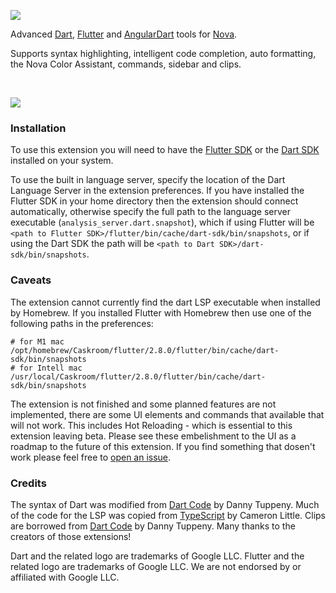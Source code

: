 ![](https://lh3.googleusercontent.com/I8e7FwydNEwn3QW0BBq2Na8rSPTh_fA_Jli-S71GQWfToQj-v5UjUYGEFpqixGv4HnGjNulAawRkLQRwazvJKfyUJW6-GDK081o3IVTrkO3jDy9OmsRcNPlXzGCC7-mEqh5ttgt7uLhMfyxmfjiXNkvOCgMCVejQ5hk6RrA479889kQ0-2ud95c2Olwm7ajRrB80eErK2W4ckZfvDEro3di0WKS5SLQWkA_znkxkMZbbRV5oxF4mToIQVLqLocrZmSVYbiZv0l8jLOvnkAx4bbdtdNFSUJ0NGSe4UDYF7fTs2rR5D62iP61zVAHRGq_0k_k3X5FV1WOn730hOXWitPUw8rsxqCsmCKairc7bYzSc8dPi5OWUEH096YSv6ajKlDtmgKPuTByDnBHvVnbS8Jym6aOv0epXyEnut8dmgHJIA5CKcMjUmocSGHfMsV5X37uQrUJfgI8JX4n_zojtqDg86KDLBqzaYyris1BHux4CGg9lVQO_cg0JNaaa90jSHd8xeSqysqb3qu2ENBkijRPaiOvNtL7rmMWo9kcy84I_Z58ixwH0hb-WHCBTp99ogVv5VAP14fM1CnAP0HxWQ7B1zN9EJKaua7wnL-YyNzgosd0bEkpssCxBBc5Bkhi_wnrkoCikp-iIerr7_t2a4weaQQyFLKgr3GvHsYw4ULuuauzXESMHblQTTs9SQIvMYExKVUqewGiqmSjCInfqGKg=w1200-h260-no?authuser=0)

Advanced [Dart](https://dart.dev), [Flutter](https://flutter.dev) and [AngularDart](https://angualardart.dev) tools for [Nova](https://nova.app).

Supports syntax highlighting, intelligent code completion, auto formatting, the Nova Color Assistant, commands, sidebar and clips.

<br />

![](https://lh3.googleusercontent.com/P91Kf5Nv9Ym7-8uGcMsU9kS4zOjZ5DKHeZhGVf42FfmCWrMU8tJzQooa9xyjaf8zIX0b5JTHny9N3tn4OOxvdu231TB6Ghv6oHQ50Jlk4pAeNukyLJCxAxz-I8GpfPzJtqXMHqvwQIYWAY4WFvPILTi8nHaWvhQZHm8aQGoxVs4ZZD_3O9qKku49Z6wu-4RIA7Be-3HzHAxt2BnsvnKN_WbsJwGSsliEAu79OxxOw-sc8cWsHeJ6W8nHMVvC8jVTMfiUle2x01fvikkUHi9WwxCfljGDcHYqQjKDX3ruJgGrXAA6hFOEbf4bwQFdxOi3ecVlMDU7kr5fF01C-zM4b51Vcf5cLUQv97y-OPjY2iIYDHSjgYIZRFgvhYnwm6CQLYbXFgYQpEINT7IwlmmH0Vo79zpFjKP5LDyy1KVXhzLm92vRtTwOLtRUomKcaYPTOA2gFMifwPGpLle_KzUKWXikCYb-vfTSRXCEMANBcMd9dFVki2pvwFt6jUUylhdlWygmVJk0efN32X6VSSiLKLU3yAhZuvn13_F3XDwQafFlhpGUljFP5Qjvuhsm4FZu3quipqrP-WaryhUPKR_o8xAODzL5rinP5bpfBrUdxNvXFgCDTcdi350_Io7K2x9r-5ueFjl5dPrAyxmpM1zYjxiqQ_AT_iVFeDApLNK5RvbkSpF16ABYprgE5puW4FwAPan366jenAxaNcRNtwTAsHI=w1200-h721-no?authuser=0)

### Installation

To use this extension you will need to have the [Flutter SDK](https://flutter.dev/docs/get-started/install/macos) or the [Dart SDK](https://dart.dev/get-dart) installed on your system.

To use the built in language server, specify the location of the Dart Language Server in the extension preferences. If you have installed the Flutter SDK in your home directory then the extension should connect automatically, otherwise specify the full path to the language server executable (`analysis_server.dart.snapshot`), which if using Flutter will be `<path to Flutter SDK>/flutter/bin/cache/dart-sdk/bin/snapshots`, or if using the Dart SDK the path will be `<path to Dart SDK>/dart-sdk/bin/snapshots`.

### Caveats

The extension cannot currently find the dart LSP executable when installed by Homebrew. If you installed Flutter with Homebrew then use one of the following paths in the preferences:

```shell
# for M1 mac
/opt/homebrew/Caskroom/flutter/2.8.0/flutter/bin/cache/dart-sdk/bin/snapshots
# for Intell mac
/usr/local/Caskroom/flutter/2.8.0/flutter/bin/cache/dart-sdk/bin/snapshots
```

The extension is not finished and some planned features are not implemented, there are some UI elements and commands that available that will not work. This includes Hot Reloading - which is essential to this extension leaving beta. Please see these embelishment to the UI as a roadmap to the future of this extension. If you find something that dosen't work please feel free to [open an issue](https://github.com/sciencefidelity/Nova-Dart/issues).

### Credits

The syntax of Dart was modified from [Dart Code](https://github.com/Dart-Code/Dart-Code) by Danny Tuppeny. Much of the code for the LSP was copied from [TypeScript](https://github.com/apexskier/nova-typescript) by Cameron Little. Clips are borrowed from [Dart Code](https://github.com/Dart-Code/Dart-Code) by Danny Tuppeny. Many thanks to the creators of those extensions!

Dart and the related logo are trademarks of Google LLC. Flutter and the related logo are trademarks of Google LLC. We are not endorsed by or affiliated with Google LLC.

<br />
